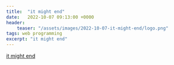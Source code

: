 ```yaml
---
title:  "it might end"
date:   2022-10-07 09:13:00 +0000
header:
    teaser: "/assets/images/2022-10-07-it-might-end/logo.png"
tags: web programming
excerpt: "it might end"
---
```


[it might end](https://f11xter.github.io/it-might-end)